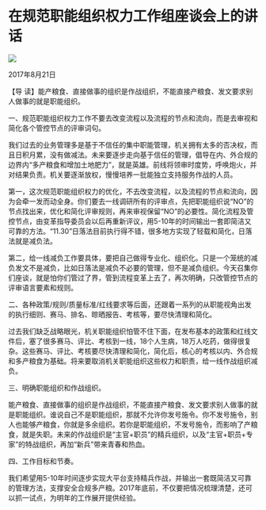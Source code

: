 # 在规范职能组织权力工作组座谈会上的讲话
<img class="pv" src="https://api.visitor.plantree.me/visitor-badge/pv?namespace=plantree.me&key=renzhengfei-speeches/在规范职能组织权力工作组座谈会上的讲话.md">


2017年8月21日



【导  读】能产粮食、直接做事的组织是作战组织，不能直接产粮食、发文要求别人做事的就是职能组织。



一、规范职能组织权力工作不要去改变流程以及流程的节点和流向，而是去审视和简化各个管控节点的评审词句。

我们过去的业务管理多是基于不信任的集中职能管理，机关拥有太多的否决权，而且日积月累，没有做减法。未来要逐步走向基于信任的管理，倡导在内、外合规的边界内“多产粮食和增加土地肥力”，就是英雄。前线将领审时度势，呼唤炮火，并对结果负责。机关要逐渐放权，慢慢培养一批能独立支持服务作战的人员。

第一，这次规范职能组织权力的优化，不去改变流程，以及流程的节点和流向，因为会牵一发而动全身。你们要去一线调研所有的评审点，先把职能组织说“NO”的节点找出来，优化和简化评审规则，再来审视保留“NO”的必要性。简化流程及管控节点，由变革指导委员会以后再重新评议，用5-10年的时间输出一套即简洁又可靠的方法。“11.30”日落法目前执行得不错，很多地方实现了轻载和简化，日落法就是减负法。

第二，给一线减负工作要具体，要把自己做得专业化、组织化。只是一个笼统的减负发文不是减负，比如日落法是减负不必要的管理，但不是减负组织。今天召集你们座谈，就是怕你们管过了界，管到流程变革上去了，再次明确，只改管控节点的评审语言要素和规则。

二、各种政策/规则/质量标准/红线要求等后面，还跟着一系列的从职能视角出发的执行细则、赛马、排名、晾晒报告、考核等，要尽快清理和简化。

过去我们缺乏战略眼光，机关职能组织怕管不住下面，在发布基本的政策和红线文件后，塞了很多赛马、评比、考核到一线，18个人生病，18万人吃药，做得很复杂。这些赛马、评比、考核要尽快清理和简化，简化后，核心的考核以内、外合规和多产粮食为基础。将来要取消机关职能组织这些权力和职责，给一线作战组织减负。

三、明确职能组织和作战组织。

能产粮食、直接做事的组织是作战组织，不能直接产粮食、发文要求别人做事的就是职能组织。谁说自己不是职能组织，那就不允许你发号施令。你不发号施令，别人也能够产粮食，你就是多余组织。若你是职能组织，不发号施令，而影响了产粮食，就是失职。未来的作战组织是“主官+职员”的精兵组织，以及“主官+职员+专家”的特战组织，再加“新兵”带来青春和热血。

四、工作目标和节奏。

我们希望用5-10年时间逐步实现大平台支持精兵作战，并输出一套既简洁又可靠的管理方法，支撑安全合规多产粮。2017年底前，不仅要把情况梳理清楚，还可以抓一试点，为明年的工作展开提供经验。
